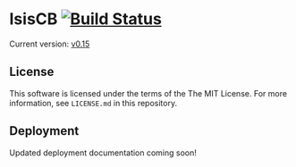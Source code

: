 # IsisCB [![Build Status](https://travis-ci.org/upconsulting/IsisCB.svg?branch=develop)](https://travis-ci.org/upconsulting/IsisCB)

Current version: [v0.15](https://github.com/upconsulting/IsisCB/releases/tag/v0.15)

## License

This software is licensed under the terms of the The MIT License. For more
information, see ``LICENSE.md`` in this repository.

## Deployment

Updated deployment documentation coming soon!
